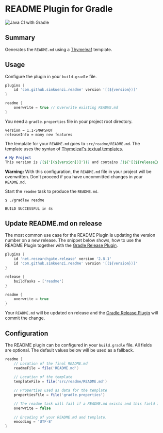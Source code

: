 # README Plugin for Gradle
![Java CI with Gradle](https://github.com/simkuenzi/gradle-readme-plugin/workflows/Java%20CI%20with%20Gradle/badge.svg)

## Summary
Generates the `README.md` using a [Thymeleaf](https://www.thymeleaf.org/) template.

## Usage
Configure the plugin in your `build.gradle` file.
```groovy
plugins {
    id 'com.github.simkuenzi.readme' version '[(${version})]'
}

readme {
    overwrite = true // Overwrite existing README.md
}
```
You need a `gradle.properties` file in your project root directory.

```
version = 1.1-SNAPSHOT
releaseInfo = many new features
```

The template for your `README.md` goes to `src/readme/README.md`.
The template uses the syntax of 
[Thymeleaf's textual templates](https://www.thymeleaf.org/doc/tutorials/3.0/usingthymeleaf.html#textual-template-modes).

```markdown
# My Project
This version is [(${'[(${version})]'})] and contains [(${'[(${releaseInfo})]'})]
```

**Warning:** With this configuration, the `README.md` file in your project will be overwritten. 
Don't proceed if you have uncommitted changes in your `README.md`.

Start the `readme` task to produce the `README.md`.
```
$ ./gradlew readme

BUILD SUCCESSFUL in 4s
```

## Update README.md on release
The most common use case for the README Plugin is updating the version number on a new release. 
The snippet below shows, how to use the README Plugin together with the 
[Gradle Release Plugin](https://github.com/researchgate/gradle-release).

```groovy
plugins {
    id 'net.researchgate.release' version '2.8.1'
    id 'com.github.simkuenzi.readme' version '[(${version})]'
}

release {
    buildTasks = ['readme']
}

readme {
    overwrite = true
}
```

Your `README.md` will be updated on release and the 
[Gradle Release Plugin](https://github.com/researchgate/gradle-release) will commit the change.

## Configuration
The README plugin can be configured in your `build.gradle` file. All fields are optional.
The default values below will be used as a fallback.
```groovy
readme {
    // Location of the final README.md
    readmeFile = file('README.md') 
    
    // Location of the template
    templateFile = file('src/readme/README.md')

    // Properties used as data for the template 
    propertiesFile = file('gradle.properties') 

    // The readme task will fail if a README.md exists and this field is set to false.
    overwrite = false 
    
    // Encoding of your README.md and template.
    encoding = 'UTF-8'
}
```